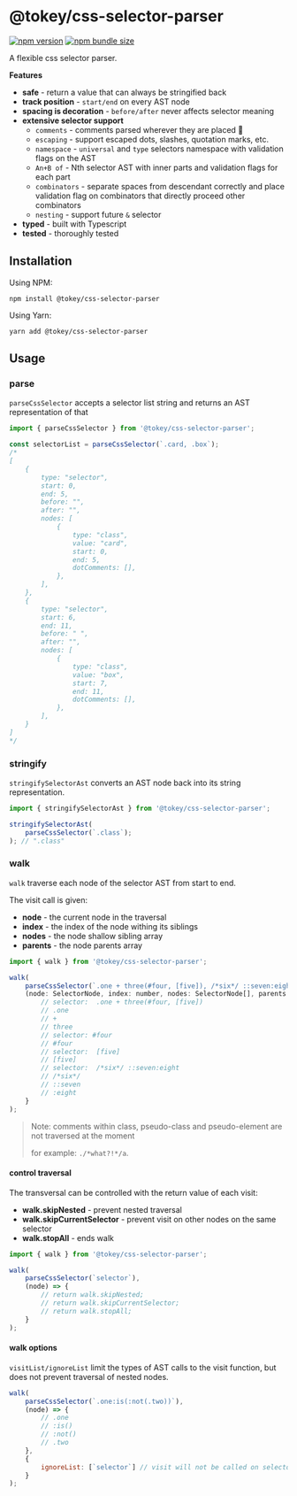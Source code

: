 # @tokey/css-selector-parser

[![npm version](https://img.shields.io/npm/v/@tokey/css-selector-parser.svg)](https://www.npmjs.com/package/@tokey/css-selector-parser)
[![npm bundle size](https://badgen.net/bundlephobia/minzip/@tokey/css-selector-parser?label=minzip&cache=300)](https://bundlephobia.com/result?p=@tokey/css-selector-parser)

A flexible css selector parser.

**Features**

- **safe** - return a value that can always be stringified back
- **track position** - `start/end` on every AST node
- **spacing is decoration** - `before/after` never affects selector meaning
- **extensive selector support**
    - `comments` - comments parsed wherever they are placed 🤪
    - `escaping` - support escaped dots, slashes, quotation marks, etc.
    - `namespace` - `universal` and `type` selectors namespace with validation flags on the AST 
    - `An+B of` - Nth selector AST with inner parts and validation flags for each part
    - `combinators` - separate spaces from descendant correctly and place validation flag on combinators that directly proceed other combinators
    - `nesting` - support future `&` selector
- **typed** - built with Typescript
- **tested** - thoroughly tested

## Installation

Using NPM:
```
npm install @tokey/css-selector-parser
```

Using Yarn:
```
yarn add @tokey/css-selector-parser
```

## Usage

### parse

`parseCssSelector` accepts a selector list string and returns an AST representation of that 

```js
import { parseCssSelector } from '@tokey/css-selector-parser';

const selectorList = parseCssSelector(`.card, .box`);
/*
[
    {
        type: "selector",
        start: 0,
        end: 5,
        before: "",
        after: "",
        nodes: [
            {
                type: "class",
                value: "card",
                start: 0,
                end: 5,
                dotComments: [],
            },
        ],
    },
    {
        type: "selector",
        start: 6,
        end: 11,
        before: " ",
        after: "",
        nodes: [
            {
                type: "class",
                value: "box",
                start: 7,
                end: 11,
                dotComments: [],
            },
        ],
    }
]
*/
```

### stringify

`stringifySelectorAst` converts an AST node back into its string representation.

```js
import { stringifySelectorAst } from '@tokey/css-selector-parser';

stringifySelectorAst(
    parseCssSelector(`.class`);
); // ".class"
```

### walk

`walk` traverse each node of the selector AST from start to end. 

The visit call is given:
- **node** - the current node in the traversal
- **index** - the index of the node withing its siblings
- **nodes** - the node shallow sibling array
- **parents** - the node parents array

```js
import { walk } from '@tokey/css-selector-parser';

walk(
    parseCssSelector(`.one + three(#four, [five]), /*six*/ ::seven:eight`),
    (node: SelectorNode, index: number, nodes: SelectorNode[], parents: SelectorNode[]) => {
        // selector:  .one + three(#four, [five])
        // .one
        // +
        // three
        // selector: #four
        // #four
        // selector:  [five]
        // [five]
        // selector:  /*six*/ ::seven:eight
        // /*six*/
        // ::seven
        // :eight
    }
);
```

> Note: comments within class, pseudo-class and pseudo-element are not traversed at the moment
>
> for example: `./*what?!*/a`. 

#### control traversal

The transversal can be controlled with the return value of each visit:
- **walk.skipNested** - prevent nested traversal
- **walk.skipCurrentSelector** - prevent visit on other nodes on the same selector
- **walk.stopAll** - ends walk

```js
import { walk } from '@tokey/css-selector-parser';

walk(
    parseCssSelector(`selector`),
    (node) => {
        // return walk.skipNested;
        // return walk.skipCurrentSelector;
        // return walk.stopAll;
    }
);
```

#### walk options

`visitList/ignoreList` limit the types of AST calls to the visit function, but does not prevent traversal of nested nodes.

```js
walk(
    parseCssSelector(`.one:is(:not(.two))`),
    (node) => {
        // .one
        // :is()
        // :not()
        // .two
    },
    {
        ignoreList: [`selector`] // visit will not be called on selector node
    }
);
```

